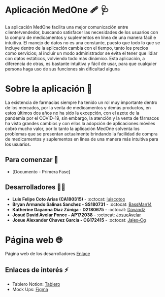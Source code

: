 # Aplicación MedOne 🩹 🩺
La aplicación MedOne facilita una mejor comunicación entre cliente/vendedor, buscando satisfacer las necesidades de los usuarios con la compra de medicamentos y suplementos en línea de una manera fácil e intuitiva. El manejo de datos no es una constante, puesto que todo lo que se incluye dentro de la aplicación cambia con el tiempo, tanto los precios como servicios; al incluir un modo administrador se evita el tener que lidiar con datos estáticos, volviendo todo más dinámico. Esta aplicación, a diferencia de otras, es bastante intuitiva y fácil de usar, para que cualquier persona haga uso de sus funciones sin dificultad alguna

# Sobre la aplicación 🧐
La existencia de farmacias siempre ha tenido un rol muy importante dentro de los mercados, por la venta de medicamentos y demás productos, en estos últimos dos años no ha sido la excepción, con el azote de la pandemia por el COVID-19, sin embargo, la atención y la venta de fármacos ha visto grandes cambios y con ellos la adopción de aplicaciones móviles cobró mucho valor, por lo tanto la aplicación MedOne solventa los problemas que se presentan actualmente brindando la facilidad de compra de medicamentos y suplementos en línea de una manera más intuitiva para los usuarios.

## Para comenzar :rocket:
* [Documento - Primera Fase] 

## Desarrolladores 🧑‍💻
* **Luis Felipe Coto Arias (CA180315)** - :octocat: [luiscotoo](https://github.com/luiscotoo)
* **Bryan Armando Salinas Sanchez - SS180731** - :octocat: [BassMan14](https://github.com/BassMan14)
* **Katherine Dayanna Diaz Zúniga - D2180675** - :octocat: [Dayandz](https://github.com/Dayandz)
* **Josué David Avelar Ponce - AP172038** - :octocat: [JosueAvelar](https://github.com/JosueAvelar)
* **Josue Alexander Chavez Garcia - CG172415** - :octocat: [Jalex-Cg](https://github.com/Jalex-Cg)

# Página web :globe_with_meridians:
Página web de los desarrolladores [Enlace](https://nifty-lalande-d9f589.netlify.app/#) 

## Enlaces de interés :zap:
* Tablero Notion: [Tablero](https://www.notion.so/a31d616aba0c42918087ccdf7ee53681?v=a12d1e3ef9c54d4f80f68e500835b0b1)
* Mock Ups: [Figma](https://www.figma.com/file/y0TBM6wnFz8PFrpJ4lCsWY/MedOne?node-id=28%3A31)
